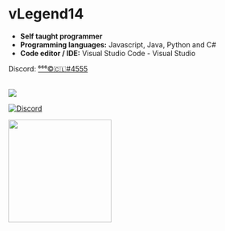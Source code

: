 # vLegend14

- **Self taught programmer**
- **Programming languages:** Javascript, Java, Python and C#
- **Code editor / IDE:** Visual Studio Code - Visual Studio

Discord: [⁶⁶⁶©🇨🇱#4555](https://discord.com/users/416792860461891595)

<br>
<a href="https://github.com/vLegend14">
  <img src="https://github-readme-stats.vercel.app/api/top-langs/?username=vLegend14&langs_count=3&theme=dark">
</a>

[![Discord](https://img.shields.io/static/v1?label=Discord&message=⁶⁶⁶©🇨🇱%239999&color=blue&style=for-the-badge)](https://discord.com/users/416792860461891595)



<div align="left">
  <a href="https://discord.com/users/416792860461891595">
    <img src="https://lanyard-profile-readme.vercel.app/api/416792860461891595?animated=true" align="left" height="205">
  </a>
</div>
